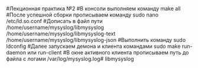 #Лекционная практика №2
#В консоли выполняем команду make all
#После успешной сборки прописываем команду sudo nano /etc/ld.so.conf
#Дописать в файл пути /home/username/mysyslog/libmysyslog /home/username/mysyslog/libmysyslog-text /home/username/mysyslog/libmysyslog-json
#Выполнить команду sudo ldconfig
#Далее запускаем демона и клиента командами sudo make run-daemon или run-client
#В окне активного клиента прописываем путь до файла с логами /var/log/mysyslog.log# libmysyslog

